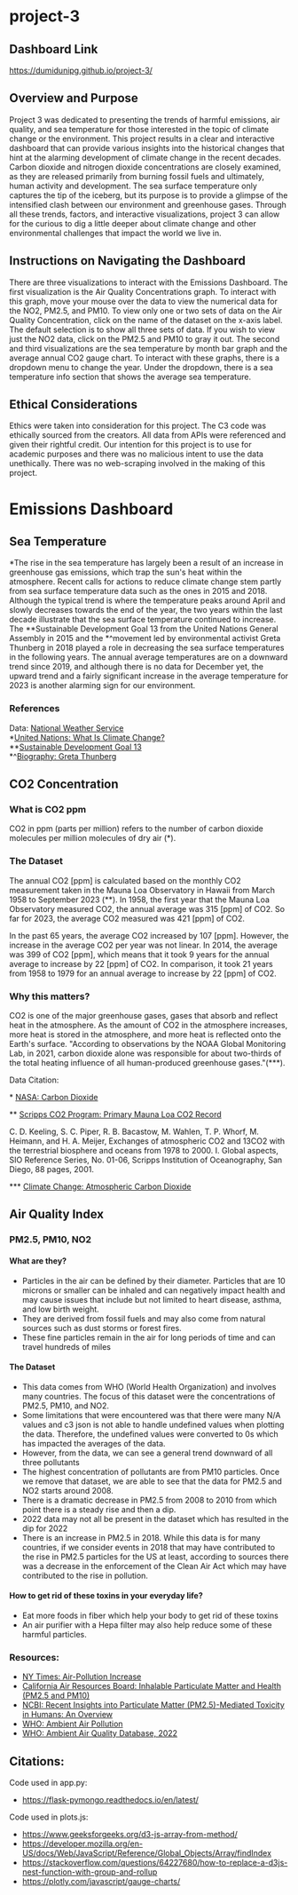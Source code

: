 # project-3
## Dashboard Link

https://dumidunipg.github.io/project-3/

## Overview and Purpose

Project 3 was dedicated to presenting the trends of harmful emissions, air quality, and sea temperature for those interested in the topic of climate change or the environment. This project results in a clear and interactive dashboard that can provide various insights into the historical changes that hint at the alarming development of climate change in the recent decades. Carbon dioxide and nitrogen dioxide concentrations are closely examined, as they are released primarily from burning fossil fuels and ultimately, human activity and development. The sea surface temperature only captures the tip of the iceberg, but its purpose is to provide a glimpse of the intensified clash between our environment and greenhouse gases. Through all these trends, factors, and interactive visualizations, project 3 can allow for the curious to dig a little deeper about climate change and other environmental challenges that impact the world we live in. 

## Instructions on Navigating the Dashboard

There are three visualizations to interact with the Emissions Dashboard. The first visualization is the Air Quality Concentrations graph. To interact with this graph, move your mouse over the data to view the numerical data for the NO2, PM2.5, and PM10. To view only one or two sets of data on the Air Quality Concentration, click on the name of the dataset on the x-axis label. The default selection is to show all three sets of data. If you wish to view just the NO2 data, click on the PM2.5 and PM10 to gray it out. The second and third visualizations are the sea temperature by month bar graph and the average annual CO2 gauge chart. To interact with these graphs, there is a dropdown menu to change the year. Under the dropdown, there is a sea temperature info section that shows the average sea temperature.

## Ethical Considerations
Ethics were taken into consideration for this project. The C3 code was ethically sourced from the creators. All data from APIs were referenced and given their rightful credit. Our intention for this project is to use for academic purposes and there was no malicious intent to use the data unethically. There was no web-scraping involved in the making of this project. 


# Emissions Dashboard


## Sea Temperature

*The rise in the sea temperature has largely been a result of an increase in greenhouse gas emissions, which trap the sun's heat within the atmosphere. Recent calls for actions to reduce climate change stem partly from sea surface temperature data such as the ones in 2015 and 2018. Although the typical trend is where the temperature peaks around April and slowly decreases towards the end of the year, the two years within the last decade illustrate that the sea surface temperature continued to increase. The **Sustainable Development Goal 13 from the United Nations General Assembly in 2015 and the *^movement led by environmental activist Greta Thunberg in 2018 played a role in decreasing the sea surface temperatures in the following years. The annual average temperatures are on a downward trend since 2019, and although there is no data for December yet, the upward trend and a fairly significant increase in the average temperature for 2023 is another alarming sign for our environment.

### References

Data: [National Weather Service](https://origin.cpc.ncep.noaa.gov/products/analysis_monitoring/ensostuff/ONI_change.shtml)  
*[United Nations: What Is Climate Change?](https://www.un.org/en/climatechange/what-is-climate-change)  
**[Sustainable Development Goal 13](https://www.un.org/sustainabledevelopment/climate-action/)  
*^[Biography: Greta Thunberg](https://www.britannica.com/biography/Greta-Thunberg)

## CO2 Concentration

### What is CO2 ppm

CO2 in ppm (parts per million) refers to the number of carbon dioxide molecules per million molecules of dry air (*).

### The Dataset
The annual CO2 [ppm] is calculated based on the monthly CO2 measurement taken in the Mauna Loa Observatory in Hawaii from March 1958 to September 2023 (**). In 1958, the first year that the Mauna Loa Observatory measured CO2, the annual average was 315 [ppm] of CO2. So far for 2023, the average CO2 measured was 421 [ppm] of CO2. 

In the past 65 years, the average CO2 increased by 107 [ppm]. However, the increase in the average CO2 per year was not linear. In 2014, the average was 399 of CO2 [ppm], which means that it took 9 years for the annual average to increase by 22 [ppm] of CO2. In comparison, it took 21 years from 1958 to 1979 for an annual average to increase by 22 [ppm] of CO2.

### Why this matters?
CO2 is one of the major greenhouse gases, gases that absorb and reflect heat in the atmosphere. As the amount of CO2 in the atmosphere increases, more heat is stored in the atmosphere, and more heat is reflected onto the Earth's surface. "According to observations by the NOAA Global Monitoring Lab, in 2021, carbon dioxide alone was responsible for about two-thirds of the total heating influence of all human-produced greenhouse gases."(***).

Data Citation: 

\* [NASA: Carbon Dioxide](https://climate.nasa.gov/vital-signs/carbon-dioxide/)

** [Scripps CO2 Program: Primary Mauna Loa CO2 Record ](https://scrippsco2.ucsd.edu/data/atmospheric_co2/primary_mlo_co2_record.html)

C. D. Keeling, S. C. Piper, R. B. Bacastow, M. Wahlen, T. P. Whorf, M. Heimann, and H. A. Meijer, Exchanges of atmospheric CO2 and 13CO2 with the terrestrial biosphere and oceans from 1978 to 2000. I. Global aspects, SIO Reference Series, No. 01-06, Scripps Institution of Oceanography, San Diego, 88 pages, 2001.

*** [Climate Change: Atmospheric Carbon Dioxide](https://www.climate.gov/news-features/understanding-climate/climate-change-atmospheric-carbon-dioxide)

## Air Quality Index

### PM2.5, PM10, NO2
#### What are they?
- Particles in the air can be defined by their diameter. Particles that are 10 microns or smaller can be inhaled and can negatively impact health and may cause issues that include but not limited to heart disease, asthma, and low birth weight.
- They are derived from fossil fuels and may also come from natural sources such as dust storms or forest fires.
- These fine particles remain in the air for long periods of time and can travel hundreds of miles

#### The Dataset
- This data comes from WHO (World Health Organization) and involves many countries. The focus of this dataset were the concentrations of PM2.5, PM10, and NO2.
- Some limitations that were encountered was that there were many N/A values and c3 json is not able to handle undefined values when plotting the data. Therefore, the undefined values were converted to 0s which has impacted the averages of the data.
- However, from the data, we can see a general trend downward of all three pollutants
- The highest concentration of pollutants are from PM10 particles. Once we remove that dataset, we are able to see that the data for PM2.5 and NO2 starts around 2008.
- There is a dramatic decrease in PM2.5 from 2008 to 2010 from which point there is a steady rise and then a dip.
- 2022 data may not all be present in the dataset which has resulted in the dip for 2022
- There is an increase in PM2.5 in 2018. While this data is for many countries, if we consider events in 2018 that may have contributed to the rise in PM2.5 particles for the US at least, according to sources there was a decrease in the enforcement of the Clean Air Act which may have contributed to the rise in pollution. 

#### How to get rid of these toxins in your everyday life?
- Eat more foods in fiber which help your body to get rid of these toxins
- An air purifier with a Hepa filter may also help reduce some of these harmful particles. 

### Resources:
- [NY Times: Air-Pollution Increase](https://www.nytimes.com/interactive/2019/10/24/climate/air-pollution-increase.html)
- [California Air Resources Board: Inhalable Particulate Matter and Health (PM2.5 and PM10)](https://ww2.arb.ca.gov/resources/inhalable-particulate-matter-and-health#:~:text=Particles%20are%20defined%20by%20their,5.) 
- [NCBI: Recent Insights into Particulate Matter (PM2.5)-Mediated Toxicity in Humans: An Overview](https://www.ncbi.nlm.nih.gov/pmc/articles/PMC9223652/#:~:text=Primary%20PM2.5%20particles%20which,cigarette%20smoke%2C%20and%20biomass%20burning.)
- [WHO: Ambient Air Pollution](https://www.who.int/news-room/fact-sheets/detail/ambient-(outdoor)-air-quality-and-health)
- [WHO: Ambient Air Quality Database, 2022](https://www.who.int/publications/i/item/9789240047693)

## Citations:
Code used in app.py:
- https://flask-pymongo.readthedocs.io/en/latest/

Code used in plots.js:
- https://www.geeksforgeeks.org/d3-js-array-from-method/
- https://developer.mozilla.org/en-US/docs/Web/JavaScript/Reference/Global_Objects/Array/findIndex
- https://stackoverflow.com/questions/64227680/how-to-replace-a-d3js-nest-function-with-group-and-rollup
- https://plotly.com/javascript/gauge-charts/
